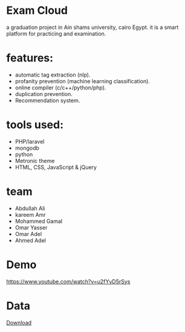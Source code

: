 # Exam Cloud
a graduation project in Ain shams university, cairo Egypt.
it is a smart platform for practicing and examination.

# features:
- automatic tag extraction (nlp).
- profanity prevention (machine learning classification).
- online compiler (c/c++/python/php).
- duplication prevention.
- Recommendation system.

# tools used:
- PHP/laravel
- mongodb
- python
- Metronic theme
- HTML, CSS, JavaScript & jQuery

# team
- Abdullah Ali
- kareem Amr
- Mohammed Gamal
- Omar Yasser
- Omar Adel
- Ahmed Adel

# Demo
https://www.youtube.com/watch?v=u2fYyD5rSys

# Data
[Download](https://github.com/mmo7amed2010/ExamsCloud/raw/master/ec_files.zip)
